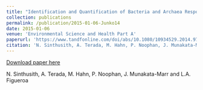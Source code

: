 ```yaml
---
title: "Identification and Quantification of Bacteria and Archaea Responsible for Ammonia Oxidation in Different Activated Sludge of Full Scale Wastewater Treatment Plants"
collection: publications
permalink: /publication/2015-01-06-Junko14
date: 2015-01-06
venue: 'Environmental Science and Health Part A'
paperurl: 'https://www.tandfonline.com/doi/abs/10.1080/10934529.2014.975535'
citation: 'N. Sinthusith, A. Terada, M. Hahn, P. Noophan, J. Munakata-Marr and L.A. Figueroa'
---
```


<a href='https://www.tandfonline.com/doi/abs/10.1080/10934529.2014.975535'>Download paper here</a>

 N. Sinthusith, A. Terada, M. Hahn, P. Noophan, J. Munakata-Marr and L.A. Figueroa